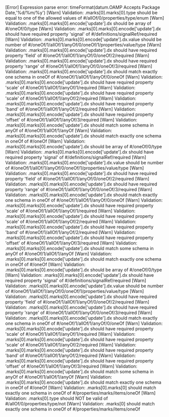 [Error] Expression parse error: timeFormat(datum.OAMP Accepts Package Date,'%d/%m/%y')
[Warn] Validation: .marks[0].marks[0].type should be equal to one of the allowed values of #/allOf/0/properties/type/enum
[Warn] Validation: .marks[0].marks[0].encode['update'].dx should be array of #/oneOf/0/type
[Warn] Validation: .marks[0].marks[0].encode['update'].dx should have required property 'signal' of #/definitions/signalRef/required
[Warn] Validation: .marks[0].marks[0].encode['update'].dx.value should be number of #/oneOf/1/allOf/1/anyOf/0/oneOf/1/properties/value/type
[Warn] Validation: .marks[0].marks[0].encode['update'].dx should have required property 'field' of #/oneOf/1/allOf/1/anyOf/0/oneOf/2/required
[Warn] Validation: .marks[0].marks[0].encode['update'].dx should have required property 'range' of #/oneOf/1/allOf/1/anyOf/0/oneOf/3/required
[Warn] Validation: .marks[0].marks[0].encode['update'].dx should match exactly one schema in oneOf of #/oneOf/1/allOf/1/anyOf/0/oneOf
[Warn] Validation: .marks[0].marks[0].encode['update'].dx should have required property 'scale' of #/oneOf/1/allOf/1/anyOf/1/required
[Warn] Validation: .marks[0].marks[0].encode['update'].dx should have required property 'scale' of #/oneOf/1/allOf/1/anyOf/2/required
[Warn] Validation: .marks[0].marks[0].encode['update'].dx should have required property 'band' of #/oneOf/1/allOf/1/anyOf/2/required
[Warn] Validation: .marks[0].marks[0].encode['update'].dx should have required property 'offset' of #/oneOf/1/allOf/1/anyOf/3/required
[Warn] Validation: .marks[0].marks[0].encode['update'].dx should match some schema in anyOf of #/oneOf/1/allOf/1/anyOf
[Warn] Validation: .marks[0].marks[0].encode['update'].dx should match exactly one schema in oneOf of #/oneOf
[Warn] Validation: .marks[0].marks[0].encode['update'].dx should be array of #/oneOf/0/type
[Warn] Validation: .marks[0].marks[0].encode['update'].dx should have required property 'signal' of #/definitions/signalRef/required
[Warn] Validation: .marks[0].marks[0].encode['update'].dx.value should be number of #/oneOf/1/allOf/1/anyOf/0/oneOf/1/properties/value/type
[Warn] Validation: .marks[0].marks[0].encode['update'].dx should have required property 'field' of #/oneOf/1/allOf/1/anyOf/0/oneOf/2/required
[Warn] Validation: .marks[0].marks[0].encode['update'].dx should have required property 'range' of #/oneOf/1/allOf/1/anyOf/0/oneOf/3/required
[Warn] Validation: .marks[0].marks[0].encode['update'].dx should match exactly one schema in oneOf of #/oneOf/1/allOf/1/anyOf/0/oneOf
[Warn] Validation: .marks[0].marks[0].encode['update'].dx should have required property 'scale' of #/oneOf/1/allOf/1/anyOf/1/required
[Warn] Validation: .marks[0].marks[0].encode['update'].dx should have required property 'scale' of #/oneOf/1/allOf/1/anyOf/2/required
[Warn] Validation: .marks[0].marks[0].encode['update'].dx should have required property 'band' of #/oneOf/1/allOf/1/anyOf/2/required
[Warn] Validation: .marks[0].marks[0].encode['update'].dx should have required property 'offset' of #/oneOf/1/allOf/1/anyOf/3/required
[Warn] Validation: .marks[0].marks[0].encode['update'].dx should match some schema in anyOf of #/oneOf/1/allOf/1/anyOf
[Warn] Validation: .marks[0].marks[0].encode['update'].dx should match exactly one schema in oneOf of #/oneOf
[Warn] Validation: .marks[0].marks[0].encode['update'].dx should be array of #/oneOf/0/type
[Warn] Validation: .marks[0].marks[0].encode['update'].dx should have required property 'signal' of #/definitions/signalRef/required
[Warn] Validation: .marks[0].marks[0].encode['update'].dx.value should be number of #/oneOf/1/allOf/1/anyOf/0/oneOf/1/properties/value/type
[Warn] Validation: .marks[0].marks[0].encode['update'].dx should have required property 'field' of #/oneOf/1/allOf/1/anyOf/0/oneOf/2/required
[Warn] Validation: .marks[0].marks[0].encode['update'].dx should have required property 'range' of #/oneOf/1/allOf/1/anyOf/0/oneOf/3/required
[Warn] Validation: .marks[0].marks[0].encode['update'].dx should match exactly one schema in oneOf of #/oneOf/1/allOf/1/anyOf/0/oneOf
[Warn] Validation: .marks[0].marks[0].encode['update'].dx should have required property 'scale' of #/oneOf/1/allOf/1/anyOf/1/required
[Warn] Validation: .marks[0].marks[0].encode['update'].dx should have required property 'scale' of #/oneOf/1/allOf/1/anyOf/2/required
[Warn] Validation: .marks[0].marks[0].encode['update'].dx should have required property 'band' of #/oneOf/1/allOf/1/anyOf/2/required
[Warn] Validation: .marks[0].marks[0].encode['update'].dx should have required property 'offset' of #/oneOf/1/allOf/1/anyOf/3/required
[Warn] Validation: .marks[0].marks[0].encode['update'].dx should match some schema in anyOf of #/oneOf/1/allOf/1/anyOf
[Warn] Validation: .marks[0].marks[0].encode['update'].dx should match exactly one schema in oneOf of #/oneOf
[Warn] Validation: .marks[0].marks[0] should match exactly one schema in oneOf of #/properties/marks/items/oneOf
[Warn] Validation: .marks[0].type should NOT be valid of #/allOf/0/properties/type/not
[Warn] Validation: .marks[0] should match exactly one schema in oneOf of #/properties/marks/items/oneOf

